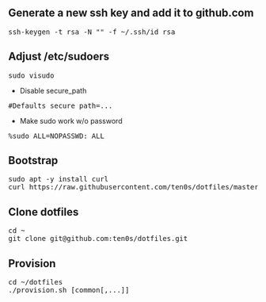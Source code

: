 ## Generate a new ssh key and add it to github.com

<pre>
ssh-keygen -t rsa -N "" -f ~/.ssh/id_rsa
</pre>

## Adjust /etc/sudoers

<pre>
sudo visudo
</pre>

- Disable secure_path

<pre>
#Defaults secure_path=...
</pre>

- Make sudo work w/o password

<pre>
%sudo ALL=NOPASSWD: ALL
</pre>

## Bootstrap

<pre>
sudo apt -y install curl
curl https://raw.githubusercontent.com/ten0s/dotfiles/master/bootstrap.sh | bash
</pre>

## Clone dotfiles

<pre>
cd ~
git clone git@github.com:ten0s/dotfiles.git
</pre>

## Provision

<pre>
cd ~/dotfiles
./provision.sh [common[,...]]
</pre>
